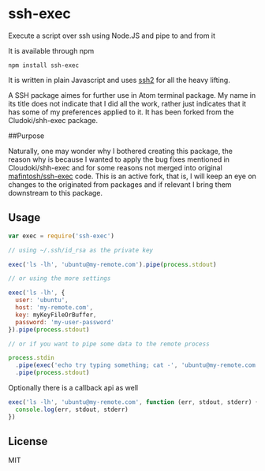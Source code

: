 # ssh-exec

Execute a script over ssh using Node.JS and pipe to and from it

It is available through npm

```
npm install ssh-exec
```

It is written in plain Javascript and uses [ssh2](https://github.com/mscdex/ssh2) for all the heavy lifting.

A SSH package aimes for further use in Atom terminal package. My name in its title does not indicate that I did all the work, rather just indicates that it has some of my preferences applied to it. It has been forked from the Cludoki/shh-exec package. 

##Purpose

Naturally, one may wonder why I bothered creating this package, the reason why is because I wanted to apply the bug fixes mentioned in Cloudoki/shh-exec and for some reasons not merged into original [mafintosh/ssh-exec](https://github.com/mafintosh/ssh-exec) code. This is an active fork, that is, I will keep an eye on changes to the originated from packages and if relevant I bring them downstream to this package.

## Usage

``` js
var exec = require('ssh-exec')

// using ~/.ssh/id_rsa as the private key

exec('ls -lh', 'ubuntu@my-remote.com').pipe(process.stdout)

// or using the more settings

exec('ls -lh', {
  user: 'ubuntu',
  host: 'my-remote.com',
  key: myKeyFileOrBuffer,
  password: 'my-user-password'
}).pipe(process.stdout)

// or if you want to pipe some data to the remote process

process.stdin
  .pipe(exec('echo try typing something; cat -', 'ubuntu@my-remote.com'))
  .pipe(process.stdout)
```

Optionally there is a callback api as well

``` js
exec('ls -lh', 'ubuntu@my-remote.com', function (err, stdout, stderr) {
  console.log(err, stdout, stderr)
})
```

## License

MIT
